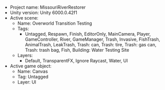 <!-- UNITY CODE ASSIST INSTRUCTIONS START -->
- Project name: MissouriRiverRestorer
- Unity version: Unity 6000.0.42f1
- Active scene:
  - Name: Overworld Transition Testing
  - Tags:
    - Untagged, Respawn, Finish, EditorOnly, MainCamera, Player, GameController, River, GameManager, Trash, Invasive, FishTrash, AnimalTrash, LeakTrash, Trash: can, Trash: tire, Trash: gas can, Trash: trash bag, Fish, Building: Water Testing Site
  - Layers:
    - Default, TransparentFX, Ignore Raycast, Water, UI
- Active game object:
  - Name: Canvas
  - Tag: Untagged
  - Layer: UI
<!-- UNITY CODE ASSIST INSTRUCTIONS END -->